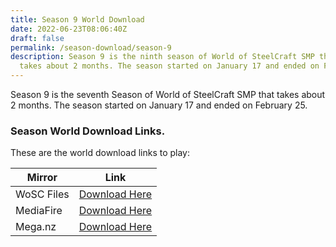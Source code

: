 ```yaml
---
title: Season 9 World Download
date: 2022-06-23T08:06:40Z
draft: false
permalink: /season-download/season-9
description: Season 9 is the ninth season of World of SteelCraft SMP that
  takes about 2 months. The season started on January 17 and ended on February 25.
---
```

Season 9 is the seventh Season of World of SteelCraft SMP that takes about 2 months. The season started on January 17 and ended on February 25.

<div class="padding-post">

### Season World Download Links.

These are the world download links to play:

| Mirror | Link |
|-|-|
| WoSC Files | [Download Here](https://wosc.tk/WoSCSMPS9-GD) | 
| MediaFire | [Download Here](https://wosc.tk/WoSCSMPS9-MF) |
|Mega.nz| [Download Here](https://wosc.tk/WoSCSMPS9-MG)|

</div>